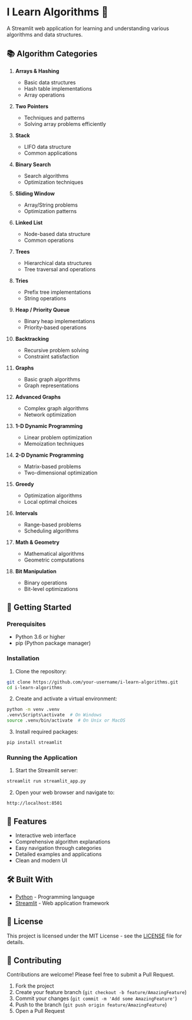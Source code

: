 # I Learn Algorithms 🧮

A Streamlit web application for learning and understanding various algorithms and data structures.

## 📚 Algorithm Categories

1. **Arrays & Hashing**
   - Basic data structures
   - Hash table implementations
   - Array operations

2. **Two Pointers**
   - Techniques and patterns
   - Solving array problems efficiently

3. **Stack**
   - LIFO data structure
   - Common applications

4. **Binary Search**
   - Search algorithms
   - Optimization techniques

5. **Sliding Window**
   - Array/String problems
   - Optimization patterns

6. **Linked List**
   - Node-based data structure
   - Common operations

7. **Trees**
   - Hierarchical data structures
   - Tree traversal and operations

8. **Tries**
   - Prefix tree implementations
   - String operations

9. **Heap / Priority Queue**
   - Binary heap implementations
   - Priority-based operations

10. **Backtracking**
    - Recursive problem solving
    - Constraint satisfaction

11. **Graphs**
    - Basic graph algorithms
    - Graph representations

12. **Advanced Graphs**
    - Complex graph algorithms
    - Network optimization

13. **1-D Dynamic Programming**
    - Linear problem optimization
    - Memoization techniques

14. **2-D Dynamic Programming**
    - Matrix-based problems
    - Two-dimensional optimization

15. **Greedy**
    - Optimization algorithms
    - Local optimal choices

16. **Intervals**
    - Range-based problems
    - Scheduling algorithms

17. **Math & Geometry**
    - Mathematical algorithms
    - Geometric computations

18. **Bit Manipulation**
    - Binary operations
    - Bit-level optimizations

## 🚀 Getting Started

### Prerequisites

- Python 3.6 or higher
- pip (Python package manager)

### Installation

1. Clone the repository:

```bash
git clone https://github.com/your-username/i-learn-algorithms.git
cd i-learn-algorithms
```

2. Create and activate a virtual environment:

```bash
python -m venv .venv
.venv\Scripts\activate  # On Windows
source .venv/bin/activate  # On Unix or MacOS
```

3. Install required packages:

```bash
pip install streamlit
```

### Running the Application

1. Start the Streamlit server:

```bash
streamlit run streamlit_app.py
```

2. Open your web browser and navigate to:

```text
http://localhost:8501
```

## 🎯 Features

- Interactive web interface
- Comprehensive algorithm explanations
- Easy navigation through categories
- Detailed examples and applications
- Clean and modern UI

## 🛠️ Built With

- [Python](https://www.python.org/) - Programming language
- [Streamlit](https://streamlit.io/) - Web application framework

## 📝 License

This project is licensed under the MIT License - see the [LICENSE](LICENSE) file for details.

## 🤝 Contributing

Contributions are welcome! Please feel free to submit a Pull Request.

1. Fork the project
2. Create your feature branch (`git checkout -b feature/AmazingFeature`)
3. Commit your changes (`git commit -m 'Add some AmazingFeature'`)
4. Push to the branch (`git push origin feature/AmazingFeature`)
5. Open a Pull Request
